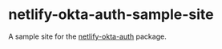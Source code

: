 # netlify-okta-auth-sample-site

A sample site for the [netlify-okta-auth](https://github.com/twilio-labs/netlify-okta-auth/) package.
